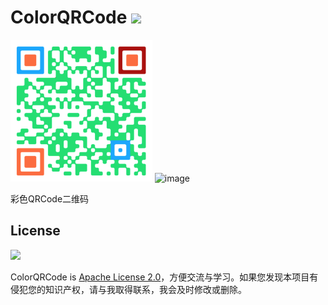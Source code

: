 # ColorQRCode <a href=""><img src="https://img.shields.io/badge/Build-pass-brightgreen"/></a>

<img src="/colorqrcode_screenshot.png" width="45%">

<img width="492" alt="image" src="https://user-images.githubusercontent.com/15863058/198491706-241485a0-9b57-41d1-a0f8-ce11f3ccaea6.png">

彩色QRCode二维码

## License
<a href="https://996.icu"><img src="https://img.shields.io/badge/link-996.icu-red.svg"></a>

ColorQRCode is [Apache License 2.0](/LICENSE)，方便交流与学习。如果您发现本项目有侵犯您的知识产权，请与我取得联系，我会及时修改或删除。

<!--MALTF/ColorQRCode is licensed under the

Apache License 2.0
A permissive license whose main conditions require preservation of copyright and license notices. Contributors provide an express grant of patent rights. Licensed works, modifications, and larger works may be distributed under different terms and without source code. -->
